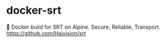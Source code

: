 # docker-srt
🐳 Docker build for SRT on Alpine. Secure, Reliable, Transport. https://github.com/Haivision/srt
